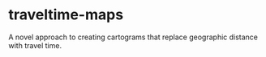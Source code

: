 # traveltime-maps
A novel approach to creating cartograms that replace geographic distance with travel time.
